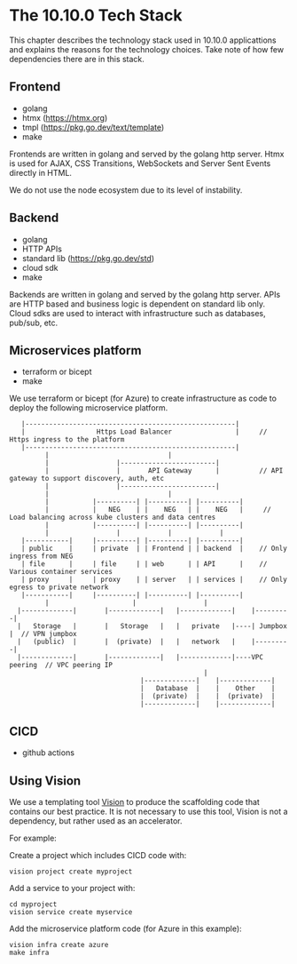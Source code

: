 # The 10.10.0 Tech Stack

This chapter describes the technology stack used in 10.10.0 applicattions and explains the reasons
for the technology choices. Take note of how few dependencies there are in this stack.

## Frontend
- golang
- htmx (https://htmx.org)
- tmpl (https://pkg.go.dev/text/template)
- make

Frontends are written in golang and served by the golang http server. Htmx is used for AJAX, CSS Transitions, 
WebSockets and Server Sent Events directly in HTML.

We do not use the node ecosystem due to its level of instability.

## Backend
- golang
- HTTP APIs
- standard lib (https://pkg.go.dev/std)
- cloud sdk
- make

Backends are written in golang and served by the golang http server. APIs are HTTP based and business logic is
dependent on standard lib only. Cloud sdks are used to interact with infrastructure such as databases, pub/sub, etc.

## Microservices platform
- terraform or bicept
- make

We use terraform or bicept (for Azure) to create infrastructure as code to deploy the following
microservice platform.

```
   |-----------------------------------------------------|
   |                  Https Load Balancer                |     // Https ingress to the platform
   |-----------------------------------------------------|
         |                              |
         |                 |------------------------|
         |                 |       API Gateway      |          // API gateway to support discovery, auth, etc
         |                 |------------------------|
         |                              |
         |           |----------| |----------| |----------|
         |           |   NEG    | |    NEG   | |    NEG   |     // Load balancing across kube clusters and data centres
         |           |----------| |----------| |----------|
         |                 |            |            |
   |-----------|     |----------| |----------| |----------|
   | public    |     | private  | | Frontend | | backend  |    // Only ingress from NEG
   | file      |     | file     | | web      | | API      |    // Various container services 
   | proxy     |     | proxy    | | server   | | services |    // Only egress to private network
   |-----------|     |----------| |----------| |----------|
         |                     |                 |
  |-------------|       |-------------|   |-------------|    |---------|
  |   Storage   |       |   Storage   |   |   private   |----| Jumpbox |  // VPN jumpbox
  |   (public)  |       |  (private)  |   |   network   |    |---------|
  |-------------|       |-------------|   |-------------|----VPC peering  // VPC peering IP
                                                 |
                                 |-------------|    |-------------|
                                 |   Database  |    |    Other    |
                                 |  (private)  |    |  (private)  |
                                 |-------------|    |-------------|

```

## CICD
- github actions

## Using Vision
We use a templating tool [Vision](https://github.com/vision-cli/vision) to produce the scaffolding code that
contains our best practice. It is not necessary to use this tool, Vision is not a dependency, but rather used as 
an accelerator.

For example:

Create a project which includes CICD code with:
```
vision project create myproject
```

Add a service to your project with:
```
cd myproject
vision service create myservice
```

Add the microservice platform code (for Azure in this example):
```
vision infra create azure
make infra
```
